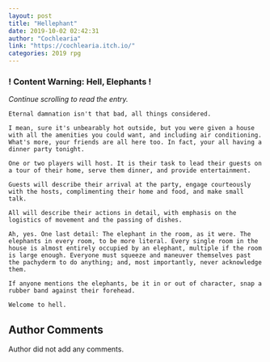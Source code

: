 ```yaml
---
layout: post
title: "Hellephant"
date: 2019-10-02 02:42:31
author: "Cochlearia"
link: "https://cochlearia.itch.io/"
categories: 2019 rpg
---
```

<div id="warning"><div id="content"><h3><strong>! Content Warning: Hell, Elephants !</strong></h3><i>Continue scrolling to read the entry.</i></div></div>
 
```
Eternal damnation isn't that bad, all things considered.

I mean, sure it's unbearably hot outside, but you were given a house with all the amenities you could want, and including air conditioning. What's more, your friends are all here too. In fact, your all having a dinner party tonight.

One or two players will host. It is their task to lead their guests on a tour of their home, serve them dinner, and provide entertainment.

Guests will describe their arrival at the party, engage courteously with the hosts, complimenting their home and food, and make small talk.

All will describe their actions in detail, with emphasis on the logistics of movement and the passing of dishes.

Ah, yes. One last detail: The elephant in the room, as it were. The elephants in every room, to be more literal. Every single room in the house is almost entirely occupied by an elephant, multiple if the room is large enough. Everyone must squeeze and maneuver themselves past the pachyderm to do anything; and, most importantly, never acknowledge them.

If anyone mentions the elephants, be it in or out of character, snap a rubber band against their forehead.

Welcome to hell.
```
## Author Comments
Author did not add any comments.
